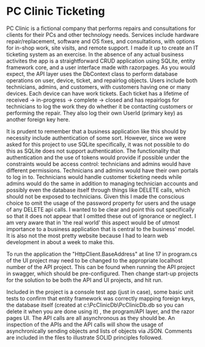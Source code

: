 # PC Clinic Ticketing

PC Clinic is a fictional company that performs repairs and consultations for clients for their PCs and other technology needs. Services include hardware repair/replacement, software and OS fixes, and consultations, with options for in-shop work, site visits, and remote support.
I made it up to create an IT ticketing system as an exercise. In the absence of any actual business activites the app is a straightforward CRUD application using SQLite, entity framework core, and a user interface made with razorpages.
As you would expect, the API layer uses the DbContext class to perform database operations on user, device, ticket, and repairlog objects. Users include both technicians, admins, and customers, with customers having one or many devices. Each device can have work tickets.
Each ticket has a lifetime of received -> in-progress -> complete -> closed and has repairlogs for technicians to log the work they do whether it be contacting customers or performing the repair. They also log their own UserId (primary key) as another foreign key here.

It is prudent to remember that a business application like this should by necessity include authentication of some sort. However, since we were asked for this project to use SQLite specifically, it was not possible to do this as SQLite does not support authentication.
The functionality that authentication and the use of tokens would provide if possible under the constraints would be access control: technicians and admins would have different permissions. Technicians and admins would have their own portals to log in to.
Technicians would handle customer ticketing needs while admins would do the same in addition to managing technician accounts and possibly even the database itself through things like DELETE calls, which should not be exposed to technicians.
Given this I made the conscious choice to omit the usage of the password property for users and the usage of any DELETE api calls. I wanted to be clear and point this out specifically so that it does not appear that I omitted these out of ignorance or neglect.
I am very aware that in 'the real world' this aspect would be of utmost importance to a business application that is central to the business' model. It is also not the most pretty website because I had to learn web development in about a week to make this.

To run the application the "HttpClient.BaseAddress" at line 17 in program.cs of the UI project may need to be changed to the appropriate localhost number of the API project. This can be found when running the API project in swagger, which should be pre-configured.
Then change start-up projects for the solution to be both the API and UI projects, and hit run.

Included in the project is a console test app (just in case), some basic unit tests to confirm that entity framework was correctly mapping foreign keys, the database itself (created at c:\\PcClinicDb\\PcClinicDb.db so you can delete it when you are done using it) , the program/API layer, and the razor pages UI.
The API calls are all asynchronous as they should be. An inspection of the APIs and the API calls will show the usage of asynchronically sending objects and lists of objects via JSON. Comments are included in the files to illustrate SOLID principles followed.